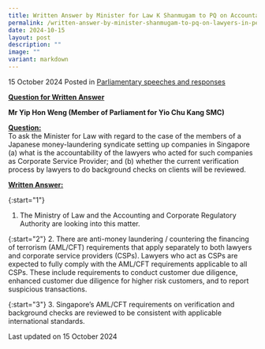 ```yaml
---
title: Written Answer by Minister for Law K Shanmugam to PQ on Accountability of Lawyers in Performing Background Checks on Foreign Clients Setting Up Companies in Singapore
permalink: /written-answer-by-minister-shanmugam-to-pq-on-lawyers-in-performing-checks-on-foreign-clients/
date: 2024-10-15
layout: post
description: ""
image: ""
variant: markdown
---
```

15 October 2024 Posted in [Parliamentary speeches and responses](/news/parliamentary-speeches) 

<b><u>Question for Written Answer</u></b>

<b>Mr Yip Hon Weng (Member of Parliament for Yio Chu Kang SMC)</b>

<b><u>Question:</u></b>
<br>To ask the Minister for Law with regard to the case of the
members of a Japanese money-laundering syndicate setting up companies in Singapore (a) what is the accountability of the lawyers who acted for such companies as Corporate Service Provider; and (b) whether the current verification process by lawyers to do background checks on clients will be reviewed.

<b><u>Written Answer:</u></b>

{:start="1"}
1.	The Ministry of Law and the Accounting and Corporate Regulatory Authority are looking into this matter.

{:start="2"}
2. There are anti-money laundering / countering the financing of terrorism (AML/CFT) requirements that apply separately to both lawyers and corporate service providers (CSPs). Lawyers who act as CSPs are expected to fully comply with the AML/CFT requirements applicable to all CSPs. These include requirements to conduct customer due diligence, enhanced customer due diligence for higher risk customers, and to report suspicious transactions.

{:start="3"}
3. Singapore’s AML/CFT requirements on verification and background checks are reviewed to be consistent with applicable international standards.

<p></p><p class="right-side-updated">Last updated on 15 October 2024</p>
